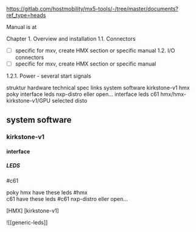 


https://gitlab.com/hostmobility/mx5-tools/-/tree/master/documents?ref_type=heads

Manual is at

Chapter 1. Overview and installation
1.1. Connectors
- [ ] specific for mxv, create HMX section or specific manual
1.2. I/O connectors
- [ ] specific for mxv, create HMX section or specific manual

1.2.1. Power - several start signals

struktur
hardware
	technical spec links
system software
	kirkstone-v1
		hmx
			poky
				interface
					leds
			nxp-distro eller open...
				interface
					leds
		c61	
hmx/hmx-kirkstone-v1/GPU selected disto

## system software
### kirkstone-v1
#### interface
##### LEDS

 #c61
			
poky
hmx	have these leds #hmx			
c61  have these leds #c61
nxp-distro eller open...

[HMX] [kirkstone-v1]

![[generic-leds]]